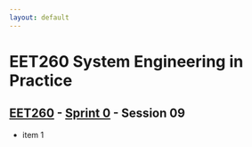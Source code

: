 ```yaml
---
layout: default
---
```


# EET260 System Engineering in Practice

## [EET260](../../) - [Sprint 0](../) - Session 09

- item 1
